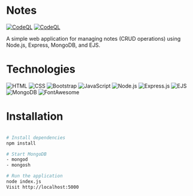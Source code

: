 # Notes

[![CodeQL](https://github.com/Zevhys/Notes/actions/workflows/codeql.yml/badge.svg)](https://github.com/Zevhys/Notes/actions/workflows/codeql.yml)
[![CodeQL](https://github.com/Zevhys/Notes/actions/workflows/eslint.yml/badge.svg)](https://github.com/Zevhys/Notes/actions/workflows/eslint.yml)

A simple web application for managing notes (CRUD operations) using Node.js, Express, MongoDB, and EJS. 

# Technologies
![HTML](https://img.shields.io/badge/HTML-E34F26?style=flat-square&logo=html5&logoColor=ffffff)
![CSS](https://img.shields.io/badge/CSS-1572B6?style=flat-square&logo=css3&logoColor=ffffff)
![Bootstrap](https://img.shields.io/badge/Bootstrap-7952B3?style=flat-square&logo=bootstrap&logoColor=ffffff)
![JavaScript](https://img.shields.io/badge/JavaScript-F7DF1E?style=flat-square&logo=javascript&logoColor=000000)
![Node.js](https://img.shields.io/badge/Node.js-339933?style=flat-square&logo=nodedotjs&logoColor=white)
![Express.js](https://img.shields.io/badge/Express.js-000000?style=flat-square&logo=express&logoColor=white)
![EJS](https://img.shields.io/badge/EJS-023430?style=flat-square&logo=ejs&logoColor=ffffff)
![MongoDB](https://img.shields.io/badge/MongoDB-47A248?style=flat-square&logo=mongodb&logoColor=ffffff)
![FontAwesome](https://img.shields.io/badge/Font%20Awesome-339AF0?style=flat-square&logo=fontawesome&logoColor=ffffff)

# Installation
```bash

# Install dependencies
npm install

# Start MongoDB
- mongod
- mongosh

# Run the application
node index.js
Visit http://localhost:5000
```
